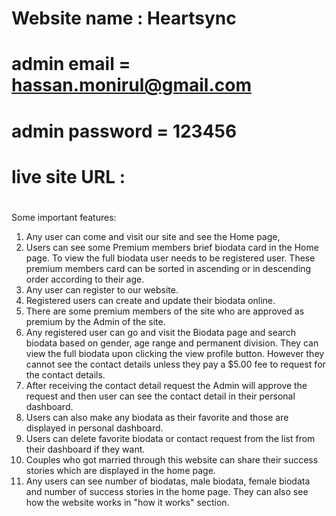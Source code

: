 # Website name : Heartsync

# admin email = hassan.monirul@gmail.com

# admin password = 123456

# live site URL :

#

Some important features:

1. Any user can come and visit our site and see the Home page,
2. Users can see some Premium members brief biodata card in the Home page. To view the full biodata user needs to be registered user. These premium members card can be sorted in ascending or in descending order according to their age.
3. Any user can register to our website.
4. Registered users can create and update their biodata online.
5. There are some premium members of the site who are approved as premium by the Admin of the site.
6. Any registered user can go and visit the Biodata page and search biodata based on gender, age range and permanent division. They can view the full biodata upon clicking the view profile button. However they cannot see the contact details unless they pay a $5.00 fee to request for the contact details.
7. After receiving the contact detail request the Admin will approve the request and then user can see the contact detail in their personal dashboard.
8. Users can also make any biodata as their favorite and those are displayed in personal dashboard.
9. Users can delete favorite biodata or contact request from the list from their dashboard if they want.
10. Couples who got married through this website can share their success stories which are displayed in the home page.
11. Any users can see number of biodatas, male biodata, female biodata and number of success stories in the home page. They can also see how the website works in "how it works" section.
